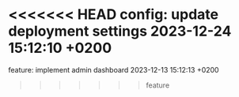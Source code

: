 <<<<<<< HEAD
config: update deployment settings 2023-12-24 15:12:10 +0200
=======
feature: implement admin dashboard 2023-12-13 15:12:13 +0200
>>>>>>> feature

